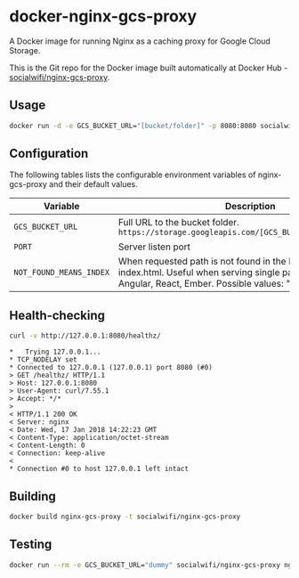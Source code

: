 # docker-nginx-gcs-proxy
A Docker image for running Nginx as a caching proxy for Google Cloud Storage.

This is the Git repo for the Docker image built automatically at Docker Hub - 
[socialwifi/nginx-gcs-proxy](https://hub.docker.com/r/socialwifi/nginx-gcs-proxy/).

## Usage

```bash
docker run -d -e GCS_BUCKET_URL="[bucket/folder]" -p 8080:8080 socialwifi/nginx-gcs-proxy

```

## Configuration

The following tables lists the configurable environment variables of nginx-gcs-proxy and their default values.

Variable | Description | Default
--- | --- | ---
`GCS_BUCKET_URL` | Full URL to the bucket folder. `https://storage.googleapis.com/[GCS_BUCKET_URL]/index.html` | None - required!
`PORT` | Server listen port | 8080
`NOT_FOUND_MEANS_INDEX` | When requested path is not found in the bucket, return index.html. Useful when serving single page apps, like Angular, React, Ember. Possible values: "true", "false". | false

## Health-checking

```bash
curl -v http://127.0.0.1:8080/healthz/

```
```
*   Trying 127.0.0.1...
* TCP_NODELAY set
* Connected to 127.0.0.1 (127.0.0.1) port 8080 (#0)
> GET /healthz/ HTTP/1.1
> Host: 127.0.0.1:8080
> User-Agent: curl/7.55.1
> Accept: */*
> 
< HTTP/1.1 200 OK
< Server: nginx
< Date: Wed, 17 Jan 2018 14:22:23 GMT
< Content-Type: application/octet-stream
< Content-Length: 0
< Connection: keep-alive
< 
* Connection #0 to host 127.0.0.1 left intact
```

## Building

```bash
docker build nginx-gcs-proxy -t socialwifi/nginx-gcs-proxy

```

## Testing

```bash
docker run --rm -e GCS_BUCKET_URL="dummy" socialwifi/nginx-gcs-proxy nginx -t
```
